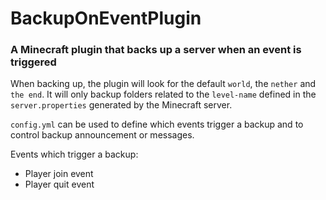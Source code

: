 # BackupOnEventPlugin
### A Minecraft plugin that backs up a server when an event is triggered
When backing up, the plugin will look for the default `world`, the `nether` and `the end`. It will only backup folders related to the `level-name` defined in the `server.properties` generated by the Minecraft server.

`config.yml` can be used to define which events trigger a backup and to control backup announcement or messages.

Events which trigger a backup:
  - Player join event
  - Player quit event
